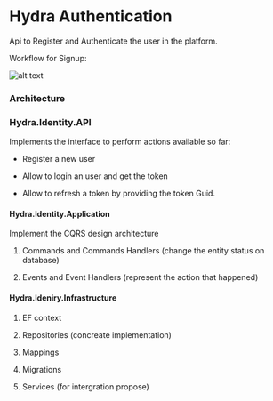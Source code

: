 # Hydra Authentication
Api to Register and Authenticate the user in the platform.

Workflow for Signup:

![alt text](https://github.com/AlexandreYembo/hydra-customers/blob/main/Customer_Architecture.png)

### Architecture

### Hydra.Identity.API

Implements the interface to perform actions available so far:
- Register a new user

- Allow to login an user and get the token

- Allow to refresh a token by providing the token Guid.

#### Hydra.Identity.Application

Implement the CQRS design architecture

1. Commands and Commands Handlers (change the entity status on database)

2. Events and Event Handlers (represent the action that happened)


#### Hydra.Ideniry.Infrastructure

1. EF context

2. Repositories (concreate implementation)

3. Mappings

4. Migrations

5. Services (for intergration propose)
